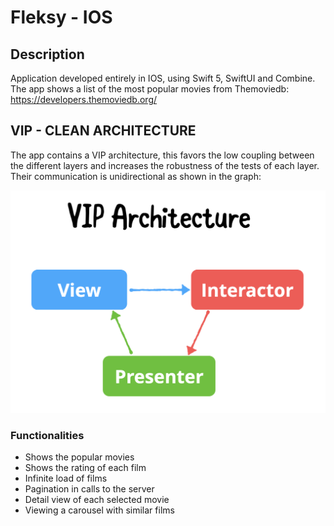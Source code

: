 # Fleksy - IOS
## Description
Application developed entirely in IOS, using Swift 5, SwiftUI and Combine. The app shows a list of the most popular movies from Themoviedb: https://developers.themoviedb.org/

## VIP - CLEAN ARCHITECTURE
The app contains a VIP architecture, this favors the low coupling between the different layers and increases the robustness of the tests of each layer. Their communication is unidirectional as shown in the graph: 

![alt text](https://github.com/jjnn1593/IOSFleksy/blob/main/VIP.png)

### Functionalities
- Shows the popular movies
- Shows the rating of each film
- Infinite load of films
- Pagination in calls to the server
- Detail view of each selected movie
- Viewing a carousel with similar films


